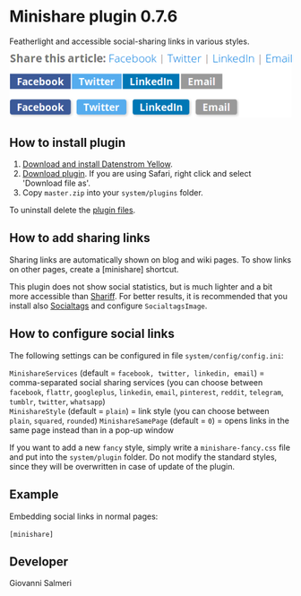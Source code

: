 # Minishare plugin 0.7.6

Featherlight and accessible social-sharing links in various styles.

![Screenshot](minishare-screenshot.png?raw=true)

## How to install plugin

1. [Download and install Datenstrom Yellow](https://github.com/datenstrom/yellow/).
2. [Download plugin](../../archive/master.zip). If you are using Safari, right click and select 'Download file as'.
3. Copy `master.zip` into your `system/plugins` folder.

To uninstall delete the [plugin files](update.ini).

## How to add sharing links

Sharing links are automatically shown on blog and wiki pages. To show links on other pages, create a [minishare] shortcut.

This plugin does not show social statistics, but is much lighter and a bit more accessible than [Shariff](https://github.com/schulle4u/yellow-plugin-shariff). For better results, it is recommended that you install also [Socialtags](https://github.com/schulle4u/yellow-plugin-socialtags) and configure `SocialtagsImage`.

## How to configure social links

The following settings can be configured in file `system/config/config.ini`:

`MinishareServices` (default = `facebook, twitter, linkedin, email`) = comma-separated social sharing services (you can choose between `facebook`, `flattr`, `googleplus`, `linkedin`, `email`, `pinterest`, `reddit`, `telegram`, `tumblr`, `twitter`, `whatsapp`)  
`MinishareStyle` (default = `plain`) = link style (you can choose between `plain`, `squared`, `rounded`) 
`MinishareSamePage` (default = `0`) = opens links in the same page instead than in a pop-up window

If you want to add a new `fancy` style, simply write a `minishare-fancy.css`  file and put into the `system/plugin` folder. Do not modify the standard styles, since they will be overwritten in case of update of the plugin.

## Example

Embedding social links in normal pages:

`[minishare]`

## Developer

Giovanni Salmeri
